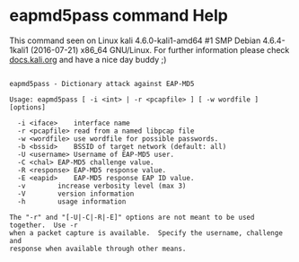 # eapmd5pass command Help
 
 This command seen on Linux kali 4.6.0-kali1-amd64 #1 SMP Debian 4.6.4-1kali1 (2016-07-21) x86_64 GNU/Linux. For further information please check [docs.kali.org](docs.kali.org) and have a nice day buddy ;) 

~~~

eapmd5pass - Dictionary attack against EAP-MD5

Usage: eapmd5pass [ -i <int> | -r <pcapfile> ] [ -w wordfile ] [options]

  -i <iface>	interface name
  -r <pcapfile>	read from a named libpcap file
  -w <wordfile>	use wordfile for possible passwords.
  -b <bssid>	BSSID of target network (default: all)
  -U <username>	Username of EAP-MD5 user.
  -C <chal>	EAP-MD5 challenge value.
  -R <response>	EAP-MD5 response value.
  -E <eapid>	EAP-MD5 response EAP ID value.
  -v		increase verbosity level (max 3)
  -V		version information
  -h		usage information

The "-r" and "[-U|-C|-R|-E]" options are not meant to be used together.  Use -r
when a packet capture is available.  Specify the username, challenge and
response when available through other means.

~~~
